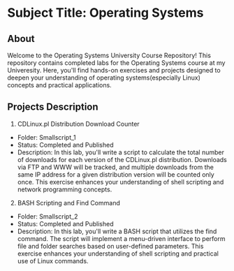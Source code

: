 # Subject Title: Operating Systems

## About

Welcome to the Operating Systems University Course Repository!
This repository contains completed labs for the Operating Systems course at my Univeresity. Here, you'll find hands-on exercises and projects designed to deepen your understanding of operating systems(especially Linux) concepts and practical applications.

## Projects Description
1. CDLinux.pl Distribution Download Counter
  - Folder: Smallscript_1
  - Status: Completed and Published
  - Description: In this lab, you'll write a script to calculate the total number of downloads for each version of the CDLinux.pl distribution. Downloads via FTP and WWW will be tracked, and multiple downloads from the same IP address for a given distribution version will be counted only once. This exercise enhances your understanding of shell scripting and network programming concepts.
2. BASH Scripting and Find Command
  - Folder: Smallscript_2
  - Status: Completed and Published
  - Description: In this lab, you'll write a BASH script that utilizes the find command. The script will implement a menu-driven interface to perform file and folder searches based on user-defined parameters. This exercise enhances your understanding of shell scripting and practical use of Linux commands.


